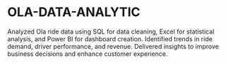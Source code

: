 # OLA-DATA-ANALYTIC
Analyzed Ola ride data using SQL for data cleaning, Excel for statistical analysis, and Power BI for dashboard creation. Identified trends in ride demand, driver performance, and revenue. Delivered insights to improve business decisions and enhance customer experience.
